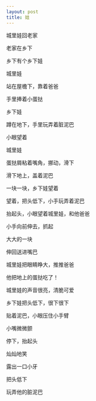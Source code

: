 ```yaml
---
layout: post
title: 娃
---
```


城里娃回老家

老家在乡下

乡下有个乡下娃

城里娃

站在屋檐下，靠着爸爸

手里捧着小蛋挞

乡下娃

蹲在地下，手里玩弄着脏泥巴

小眼望着

城里娃

蛋挞屑粘着嘴角，挪动，滑下

滑下地上，盖着泥巴

一块一块，乡下娃望着

望着，把头低下，小手玩弄着泥巴

抬起头，小眼望着城里娃，和他爸爸

小手向前伸去，抓起

大大的一块

伸回送进嘴巴

城里娃把眼睛睁大，推推爸爸

他把地上的蛋挞吃了！

城里娃的声音很亮，清脆可爱

乡下娃把头低下，很下很下

贴着泥巴，小眼压住小手臂

小嘴微微颤

停下，抬起头

灿灿地笑

露出一口小牙

把头低下

玩弄他的脏泥巴